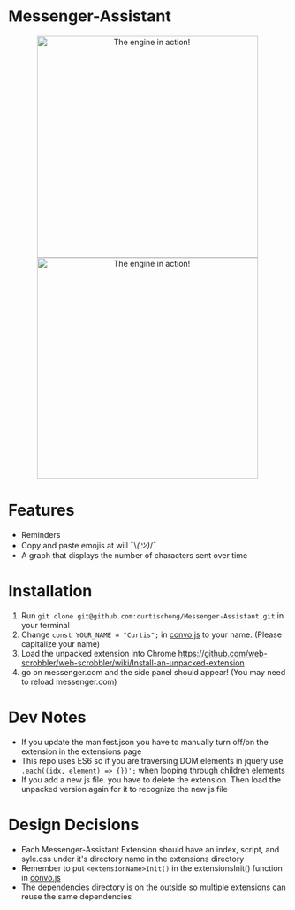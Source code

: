 # Messenger-Assistant

<p align="center">
  <img style="width: 400px;" src="https://chongcurtis.com/file_hosting/messenger_assistant_emojis.png" alt="The engine in action!" width="400"/>
  <img style="width: 400px;" src="https://chongcurtis.com/file_hosting/messenger_assistant_reminders2.png" alt="The engine in action!" width="400"/>
</p>

# Features
 - Reminders
 - Copy and paste emojis at will ¯\\_(ツ)_/¯
 - A graph that displays the number of characters sent over time

# Installation
1) Run `git clone git@github.com:curtischong/Messenger-Assistant.git` in your terminal
2) Change `const YOUR_NAME = "Curtis";` in [convo.js](convo.js) to your name. (Please capitalize your name)
3) Load the unpacked extension into Chrome https://github.com/web-scrobbler/web-scrobbler/wiki/Install-an-unpacked-extension
4) go on messenger.com and the side panel should appear! (You may need to reload messenger.com)

# Dev Notes
 - If you update the manifest.json you have to manually turn off/on the extension in the extensions page
 - This repo uses ES6 so if you are traversing DOM elements in jquery use `.each((idx, element) => {})';` when looping through children elements
 - If you add a new js file. you have to delete the extension. Then load the unpacked version again for it to recognize the new js file

# Design Decisions
- Each Messenger-Assistant Extension should have an index, script, and syle.css under it's directory name in the extensions directory
- Remember to put `<extensionName>Init()` in the extensionsInit() function in [convo.js](convo.js)
- The dependencies directory is on the outside so multiple extensions can reuse the same dependencies